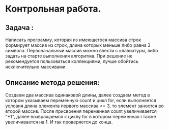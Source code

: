 # Контрольная работа.
## Задача :
Написать программу, которая из имеющегося массива строк формирует массив из строк, длина которых меньше либо равна 3 символа. Первоначальный массив можно ввести с клавиатуры, либо задать на старте выполнения алгоритма. При решение не рекомендуется пользоваться коллекциями, лучше обойтись исключительно массивами.

## Описание метода решения:

Создаем два массива одинаковой длины, далее создаем метод в котором указываем переменную count и цикл for, если выполняется условия длина элемента первого массива <= 3, то элемент заностся во второй массив. После присвоения переменная count увеличивается "+1", далее возвращаемся к циклу for в котором переменная i также увеличивается на 1. И так проверяется до конца.
